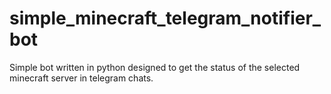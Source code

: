 # simple_minecraft_telegram_notifier_bot
Simple bot written in python designed to get the status of the selected minecraft server in telegram chats.
